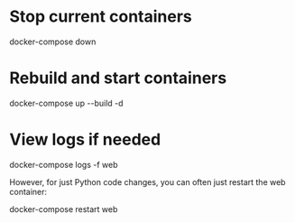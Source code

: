 # Stop current containers
docker-compose down

# Rebuild and start containers
docker-compose up --build -d

# View logs if needed
docker-compose logs -f web

However, for just Python code changes, you can often just restart the web container:

docker-compose restart web